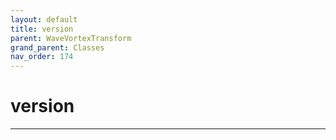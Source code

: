 ```yaml
---
layout: default
title: version
parent: WaveVortexTransform
grand_parent: Classes
nav_order: 174
---
```


#  version




---

